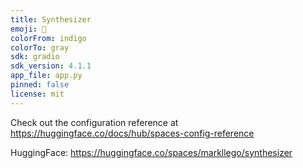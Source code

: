 ```yaml
---
title: Synthesizer
emoji: 👀
colorFrom: indigo
colorTo: gray
sdk: gradio
sdk_version: 4.1.1
app_file: app.py
pinned: false
license: mit
---
```


Check out the configuration reference at https://huggingface.co/docs/hub/spaces-config-reference

HuggingFace: https://huggingface.co/spaces/markllego/synthesizer